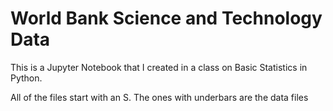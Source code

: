 # World Bank Science and Technology Data
This is a Jupyter Notebook that I created in a class on Basic Statistics in Python.  

All of the files start with an S.  The ones with underbars are the data files
